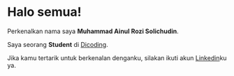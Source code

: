 # Halo semua! 

Perkenalkan nama saya **Muhammad Ainul Rozi Solichudin**.<br>

Saya seorang **Student** di [Dicoding](https://www.dicoding.com/).<br>

Jika kamu tertarik untuk berkenalan denganku, silakan ikuti akun [Linkedin](www.linkedin.com/in/muhammad-ainul-rozi-solichudin-867703236)ku ya.
